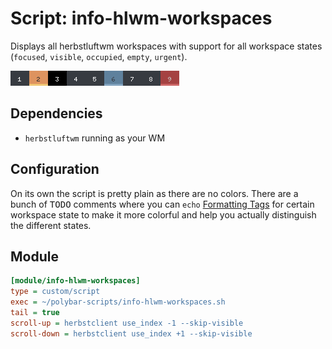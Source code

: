 # Script: info-hlwm-workspaces

Displays all herbstluftwm workspaces with support for all workspace states (`focused`, `visible`, `occupied`, `empty`, `urgent`).

![info-hlwm-workspaces](screenshots/1.png)


## Dependencies

* `herbstluftwm` running as your WM


## Configuration

On its own the script is pretty plain as there are no colors. There are a bunch of <kbd>TODO</kbd> comments where you can `echo` [Formatting Tags](https://github.com/jaagr/polybar/wiki/Formatting#format-tags) for certain workspace state to make it more colorful and help you actually distinguish the different states.


## Module

```ini
[module/info-hlwm-workspaces]
type = custom/script
exec = ~/polybar-scripts/info-hlwm-workspaces.sh
tail = true
scroll-up = herbstclient use_index -1 --skip-visible
scroll-down = herbstclient use_index +1 --skip-visible
```
